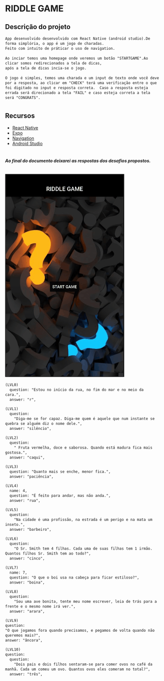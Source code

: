 # RIDDLE GAME

## Descrição do projeto

```
App desenvolvido desenvolvido com React Native (android studio).De forma simplória, o app é um jogo de charadas.
Feito com intuito de práticar o uso de navigation.

Ao inciar temos uma homepage onde veremos um botão "STARTGAME".Ao clicar somos redirecionados a tela de dicas,
após a tela de dicas incia-se o jogo.

O jogo é simples, temos uma charada e um input de texto onde você deve por a resposta, ao clicar em "CHECK" terá uma verificação entre o que foi digitado no input e resposta correta.  Caso a resposta esteja errada será direcionado a tela "FAIL" e caso esteja correta a tela será "CONGRATS".

```

#

## Recursos

- [React Native](https://reactnative.dev/docs/getting-started)
- [Expo](https://docs.expo.dev)
- [Navigation](https://reactnavigation.org/docs/getting-started/)
- [Android Studio](https://developer.android.com)

#

#### _Ao final do documento deixarei as respostas dos desafios propostos._

<br>

<img alt='gitReadme' src='./src/assets/RIDDLEGAME.gif'>

```
(LVL0)
  question: "Estou no início da rua, no fim do mar e no meio da cara.",
  answer: "r",
```

```
(LVL1)
  question:
    "Diga-me se for capaz. Diga-me quem é aquele que num instante se quebra se alguém diz o nome dele.",
  answer: "silêncio",
```

```
(LVL2)
  question:
    " Fruta vermelha, doce e saborosa. Quando está madura fica mais gostosa.",
  answer: "caqui",
```

```
(LVL3)
  question: "Quanto mais se enche, menor fica.",
  answer: "paciência",
```

```
(LVL4)
  name: 4,
  question: "É feito para andar, mas não anda.",
  answer: "rua",
```

```
(LVL5)
  question:
    "Na cidade é uma profissão, na estrada é um perigo e na mata um inseto.",
  answer: "barbeiro",
```

```
(LVL6)
  question:
    "O Sr. Smith tem 4 filhas. Cada uma de suas filhas tem 1 irmão. Quantos filhos Sr. Smith tem ao todo?",
  answer: "cinco",
```

```
(LVL7)
  name: 7,
  question: "O que o boi usa na cabeça para ficar estiloso?",
  answer: "boina",
```

```
(LVL8)
  question:
    "Sou uma ave bonita, tente meu nome escrever, leia de trás para a frente e o mesmo nome irá ver.",
  answer: "arara",
```

```
(LVL9)
question:
"O que jogamos fora quando precisamos, e pegamos de volta quando não queremos mais?",
answer: "âncora",

```

```
(LVL10)
question:
  question:
    "Dois pais e dois filhos sentaram-se para comer ovos no café da manhã. Cada um comeu um ovo. Quantos ovos eles comeram no total?",
  answer: "três",

```

